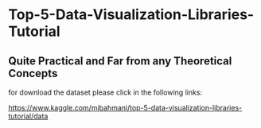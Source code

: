 # Top-5-Data-Visualization-Libraries-Tutorial

## Quite Practical and Far from any Theoretical Concepts

for download the dataset please click in the following links:

https://www.kaggle.com/mjbahmani/top-5-data-visualization-libraries-tutorial/data
